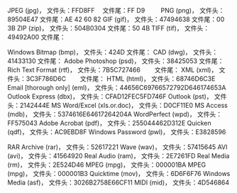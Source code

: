 JPEG (jpg)， 文件头：FFD8FF　 文件尾：FF D9 　　
PNG (png)，  文件头：89504E47 文件尾：AE 42 60 82
GIF (gif)，  文件头：47494638 文件尾：00 3B 
ZIP (zip)，  文件头：504B0304 文件尾：50 4B
TIFF (tif)， 文件头：49492A00 文件尾：
<!-- more -->
Windows Bitmap (bmp)， 文件头：424D 文件尾：
CAD (dwg)，   文件头：41433130 文件尾：
Adobe Photoshop (psd)，   文件头：38425053 文件尾：
Rich Text Format (rtf)，   文件头：7B5C727466　　  文件尾：
XML (xml)，    文件头：3C3F786D6C　　 文件尾：
HTML (html)，   文件头：68746D6C3E
Email [thorough only] (eml)，   文件头：44656C69766572792D646174653A
Outlook Express (dbx)，   文件头：CFAD12FEC5FD746F
Outlook (pst)，     文件头：2142444E
MS Word/Excel (xls.or.doc)，  文件头：D0CF11E0
MS Access (mdb)，   文件头：5374616E64617264204A
WordPerfect (wpd)，  文件头：FF575043
Adobe Acrobat (pdf)， 文件头：255044462D312E
Quicken (qdf)，        文件头：AC9EBD8F
Windows Password (pwl)，  文件头：E3828596

RAR Archive (rar)，     文件头：52617221
Wave (wav)，            文件头：57415645
AVI (avi)，             文件头：41564920
Real Audio (ram)，      文件头：2E7261FD
Real Media (rm)，       文件头：2E524D46
MPEG (mpg)，            文件头：000001BA
MPEG (mpg)，            文件头：000001B3
Quicktime (mov)，       文件头：6D6F6F76
Windows Media (asf)，   文件头：3026B2758E66CF11
MIDI (mid)，            文件头：4D546864